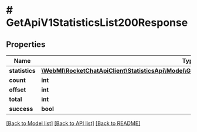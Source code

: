 # # GetApiV1StatisticsList200Response

## Properties

Name | Type | Description | Notes
------------ | ------------- | ------------- | -------------
**statistics** | [**\WebMI\RocketChatApiClient\StatisticsApi\Model\GetApiV1StatisticsList200ResponseStatisticsInner[]**](GetApiV1StatisticsList200ResponseStatisticsInner.md) |  | [optional]
**count** | **int** |  | [optional]
**offset** | **int** |  | [optional]
**total** | **int** |  | [optional]
**success** | **bool** |  | [optional]

[[Back to Model list]](../../README.md#models) [[Back to API list]](../../README.md#endpoints) [[Back to README]](../../README.md)
